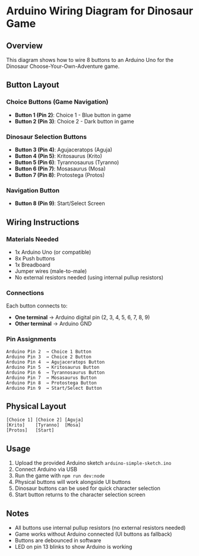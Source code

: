 # Arduino Wiring Diagram for Dinosaur Game

## Overview

This diagram shows how to wire 8 buttons to an Arduino Uno for the Dinosaur Choose-Your-Own-Adventure game.

## Button Layout

### Choice Buttons (Game Navigation)

- **Button 1 (Pin 2)**: Choice 1 - Blue button in game
- **Button 2 (Pin 3)**: Choice 2 - Dark button in game

### Dinosaur Selection Buttons

- **Button 3 (Pin 4)**: Agujaceratops (Aguja)
- **Button 4 (Pin 5)**: Kritosaurus (Krito)
- **Button 5 (Pin 6)**: Tyrannosaurus (Tyranno)
- **Button 6 (Pin 7)**: Mosasaurus (Mosa)
- **Button 7 (Pin 8)**: Protostega (Protos)

### Navigation Button

- **Button 8 (Pin 9)**: Start/Select Screen

## Wiring Instructions

### Materials Needed

- 1x Arduino Uno (or compatible)
- 8x Push buttons
- 1x Breadboard
- Jumper wires (male-to-male)
- No external resistors needed (using internal pullup resistors)

### Connections

Each button connects to:

- **One terminal** → Arduino digital pin (2, 3, 4, 5, 6, 7, 8, 9)
- **Other terminal** → Arduino GND

### Pin Assignments

```
Arduino Pin 2  → Choice 1 Button
Arduino Pin 3  → Choice 2 Button
Arduino Pin 4  → Agujaceratops Button
Arduino Pin 5  → Kritosaurus Button
Arduino Pin 6  → Tyrannosaurus Button
Arduino Pin 7  → Mosasaurus Button
Arduino Pin 8  → Protostega Button
Arduino Pin 9  → Start/Select Button
```

## Physical Layout

```
[Choice 1] [Choice 2] [Aguja]
[Krito]    [Tyranno]  [Mosa]
[Protos]   [Start]
```

## Usage

1. Upload the provided Arduino sketch `arduino-simple-sketch.ino`
2. Connect Arduino via USB
3. Run the game with `npm run dev:node`
4. Physical buttons will work alongside UI buttons
5. Dinosaur buttons can be used for quick character selection
6. Start button returns to the character selection screen

## Notes

- All buttons use internal pullup resistors (no external resistors needed)
- Game works without Arduino connected (UI buttons as fallback)
- Buttons are debounced in software
- LED on pin 13 blinks to show Arduino is working
